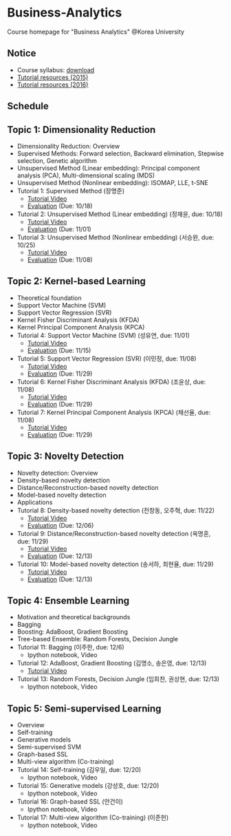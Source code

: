 # Business-Analytics
Course homepage for "Business Analytics" @Korea University

## Notice
* Course syllabus: [download](https://www.dropbox.com/s/69lnkaoc19nemft/2017_2_Business%20Analytics.pdf?dl=0)
* [Tutorial resources (2015)](https://drive.google.com/open?id=0B0tdfxikEBvtS2hpY3NtMFBfanM)
* [Tutorial resources (2016)](https://drive.google.com/open?id=0B0tdfxikEBvtVnpOdXNKQUd2S2M)

## Schedule
## Topic 1: Dimensionality Reduction
* Dimensionality Reduction: Overview
* Supervised Methods: Forward selection, Backward elimination, Stepwise selection, Genetic algorithm
* Unsupervised Method (Linear embedding): Principal component analysis (PCA), Multi-dimensional scaling (MDS)
* Unsupervised Method (Nonlinear embedding): ISOMAP, LLE, t-SNE
* Tutorial 1: Supervised Method (장명준)
  * [Tutorial Video](https://www.youtube.com/watch?v=RxoX21j6iV0&list=PLetSlH8YjIfXHbqJmguPdw1H7BmZPy6SS)
  * [Evaluation](https://goo.gl/forms/6HU0F79SKJxMXdrZ2) (Due: 10/18)
* Tutorial 2: Unsupervised Method (Linear embedding) (정재윤, due: 10/18)
  * [Tutorial Video](https://www.youtube.com/watch?v=GSdkR53qXpw&list=PLetSlH8YjIfXHbqJmguPdw1H7BmZPy6SS&index=2)
  * [Evaluation](https://goo.gl/forms/bzJkSfNTT9sZoEkj1) (Due: 11/01)
* Tutorial 3: Unsupervised Method (Nonlinear embedding) (서승완, due: 10/25)
  * [Tutorial Video](https://www.youtube.com/watch?v=iPCZD9Uh5ps&index=2&list=PLetSlH8YjIfXHbqJmguPdw1H7BmZPy6SS)
  * [Evaluation](https://goo.gl/forms/zl39gkY7UIpNKFzI2) (Due: 11/08)
  
## Topic 2: Kernel-based Learning
* Theoretical foundation
* Support Vector Machine (SVM)
* Support Vector Regression (SVR)
* Kernel Fisher Discriminant Analysis (KFDA)
* Kernel Principal Component Analysis (KPCA)
* Tutorial 4: Support Vector Machine (SVM) (성유연, due: 11/01)
  * [Tutorial Video](https://www.youtube.com/watch?v=x8zXUnQ-Xak&list=PLetSlH8YjIfXHbqJmguPdw1H7BmZPy6SS&index=4)
  * [Evaluation](https://docs.google.com/forms/d/1_nUApELCz_QVO7kRA7mQAZqKTpDtEP0saOXw8O5woiM/edit) (Due: 11/15)
* Tutorial 5: Support Vector Regression (SVR) (이민정, due: 11/08)
  * [Tutorial Video](https://www.youtube.com/watch?v=zlv2s_mKdb4&index=5&list=PLetSlH8YjIfXHbqJmguPdw1H7BmZPy6SS)
  * [Evaluation](https://docs.google.com/forms/d/1HWVDgKUf7FAAG5UHdJoyV3G2MhDI6u7pfCMIx4LVRZU/edit) (Due: 11/29)
* Tutorial 6: Kernel Fisher Discriminant Analysis (KFDA) (조윤상, due: 11/08)
  * [Tutorial Video](https://www.youtube.com/watch?v=xYZzVCi_uSc&list=PLetSlH8YjIfXHbqJmguPdw1H7BmZPy6SS&index=6)
  * [Evaluation](https://docs.google.com/forms/d/1VZAXDUUmboFqX9b2B7wGoLkEaBQ05kyugfkAuCSkZP0/edit) (Due: 11/29)
* Tutorial 7: Kernel Principal Component Analysis (KPCA) (채선율, due: 11/08)
  * [Tutorial Video](https://www.youtube.com/watch?v=A30AFijdj4E&list=PLetSlH8YjIfXHbqJmguPdw1H7BmZPy6SS&index=7)
  * [Evaluation](https://docs.google.com/forms/d/1rdWt9GTt6b0UwNFxVq-isftdvJ95FP41B9GKPVQ1_iU/edit) (Due: 11/29)
  
## Topic 3: Novelty Detection
* Novelty detection: Overview
* Density-based novelty detection
* Distance/Reconstruction-based novelty detection
* Model-based novelty detection
* Applications
* Tutorial 8: Density-based novelty detection (전창동, 오주혁, due: 11/22)
  * [Tutorial Video](https://www.youtube.com/watch?v=pvBVTbda_cQ&list=PLetSlH8YjIfXHbqJmguPdw1H7BmZPy6SS&index=8)
  * [Evaluation](https://goo.gl/forms/F7nJssUU6DJifRSx2) (Due: 12/06)
* Tutorial 9: Distance/Reconstruction-based novelty detection (옥명훈, due: 11/29)
  * [Tutorial Video](https://www.youtube.com/watch?v=3-fp2_mmUHs&index=9&list=PLetSlH8YjIfXHbqJmguPdw1H7BmZPy6SS)
  * [Evaluation](https://goo.gl/forms/n7uKrwZx8uai4N863) (Due: 12/13)
* Tutorial 10: Model-based novelty detection (송서하, 최현율, due: 11/29)
  * [Tutorial Video](https://www.youtube.com/watch?v=g9NzTHhSsKg&list=PLetSlH8YjIfXHbqJmguPdw1H7BmZPy6SS&index=10)
  * [Evaluation](https://goo.gl/forms/lr1XWAU7CrM9hkhr2) (Due: 12/13)
  
## Topic 4: Ensemble Learning
* Motivation and theoretical backgrounds
* Bagging
* Boosting: AdaBoost, Gradient Boosting
* Tree-based Ensemble: Random Forests, Decision Jungle
* Tutorial 11: Bagging (이주한, due: 12/6)
  * Ipython notebook, Video
* Tutorial 12: AdaBoost, Gradient Boosting (김명소, 송은영, due: 12/13)
  * [Tutorial Video](https://www.youtube.com/watch?v=KByuP_e6rGc&list=PLetSlH8YjIfXHbqJmguPdw1H7BmZPy6SS&index=11)
* Tutorial 13: Random Forests, Decision Jungle (임희찬, 권상현, due: 12/13)
  * Ipython notebook, Video

## Topic 5: Semi-supervised Learning
* Overview
* Self-training
* Generative models
* Semi-supervised SVM
* Graph-based SSL
* Multi-view algorithm (Co-training)
* Tutorial 14: Self-training (김우일, due: 12/20)
  * Ipython notebook, Video
* Tutorial 15: Generative models (강성호, due: 12/20)
  * Ipython notebook, Video
* Tutorial 16: Graph-based SSL (안건이)
  * Ipython notebook, Video
* Tutorial 17: Multi-view algorithm (Co-training) (이준헌)
  * Ipython notebook, Video
